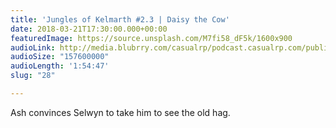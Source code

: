 ```yaml
---
title: 'Jungles of Kelmarth #2.3 | Daisy the Cow'
date: 2018-03-21T17:30:00.000+00:00
featuredImage: https://source.unsplash.com/M7fi58_dF5k/1600x900
audioLink: http://media.blubrry.com/casualrp/podcast.casualrp.com/public/Chapter%202%20Ep%203%20_%20Daisy%20the%20Cow.mp3
audioSize: "157600000"
audioLength: '1:54:47'
slug: "28"

---
```

Ash convinces Selwyn to take him to see the old hag.